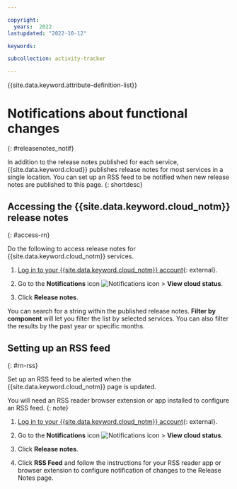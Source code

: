 ```yaml
---

copyright:
  years:  2022
lastupdated: "2022-10-12"

keywords: 

subcollection: activity-tracker

---
```


{{site.data.keyword.attribute-definition-list}}

# Notifications about functional changes
{: #releasenotes_notif}

In addition to the release notes published for each service, {{site.data.keyword.cloud}} publishes release notes for most services in a single location.  You can set up an RSS feed to be notified when new release notes are published to this page.
{: shortdesc}

## Accessing the {{site.data.keyword.cloud_notm}} release notes
{: #access-rn}

Do the following to access release notes for {{site.data.keyword.cloud_notm}} services.

1. [Log in to your {{site.data.keyword.cloud_notm}} account](https://cloud.ibm.com/login){: external}.

2. Go to the **Notifications** icon ![Notifications icon](../icons/Notification.svg "Notifications") > **View cloud status**.

3. Click **Release notes**.

You can search for a string within the published release notes. **Filter by component**  will let you filter the list by selected services.  You can also filter the results by the past year or specific months.

## Setting up an RSS feed
{: #rn-rss}

Set up an RSS feed to be alerted when the {{site.data.keyword.cloud_notm}} page is updated.

You will need an RSS reader browser extension or app installed to configure an RSS feed.
{: note}

1. [Log in to your {{site.data.keyword.cloud_notm}} account](https://cloud.ibm.com/login){: external}.

2. Go to the **Notifications** icon ![Notifications icon](../icons/Notification.svg "Notifications") > **View cloud status**.

3. Click **Release notes**.

4. Click **RSS Feed** and follow the instructions for your RSS reader app or browser extension to configure notification of changes to the Release Notes page.

